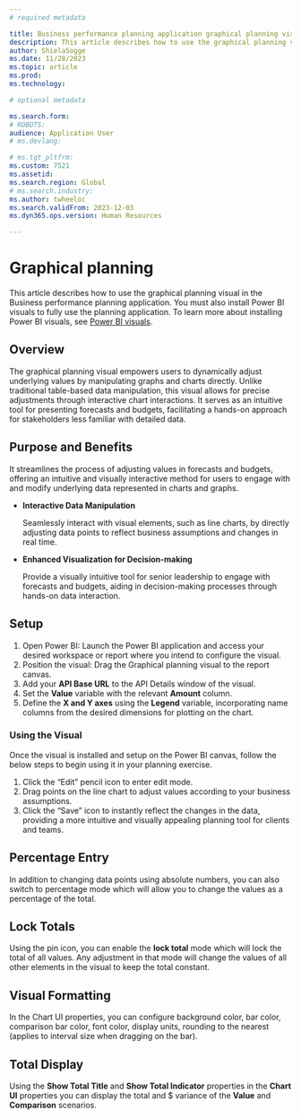 ```yaml
---
# required metadata

title: Business performance planning application graphical planning visual
description: This article describes how to use the graphical planning visual in the Business performance planning application
author: ShielaSogge
ms.date: 11/28/2023
ms.topic: article
ms.prod: 
ms.technology: 

# optional metadata

ms.search.form: 
# ROBOTS: 
audience: Application User
# ms.devlang: 

# ms.tgt_pltfrm: 
ms.custom: 7521
ms.assetid: 
ms.search.region: Global
# ms.search.industry: 
ms.author: twheeloc
ms.search.validFrom: 2023-12-03
ms.dyn365.ops.version: Human Resources

---
```

# Graphical planning
This article describes how to use the graphical planning visual in the Business performance planning application. You must also install Power BI visuals to fully use the planning application. To learn more about installing Power BI visuals, see [Power BI visuals](/power-bi/developer/visuals/).


## Overview

The graphical planning visual empowers users to dynamically adjust underlying values by manipulating graphs and charts directly. Unlike traditional table-based data manipulation, this visual allows for precise adjustments through interactive chart interactions. It serves as an intuitive tool for presenting forecasts and budgets, facilitating a hands-on approach for stakeholders less familiar with detailed data.

## Purpose and Benefits

It streamlines the process of adjusting values in forecasts and budgets, offering an intuitive and visually interactive method for users to engage with and modify underlying data represented in charts and graphs.

-   **Interactive Data Manipulation**

    Seamlessly interact with visual elements, such as line charts, by directly adjusting data points to reflect business assumptions and changes in real time.

-   **Enhanced Visualization for Decision-making**

    Provide a visually intuitive tool for senior leadership to engage with forecasts and budgets, aiding in decision-making processes through hands-on data interaction.

## Setup

1.  Open Power BI: Launch the Power BI application and access your desired workspace or report where you intend to configure the visual.
2.  Position the visual: Drag the Graphical planning visual to the report canvas.
3.  Add your **API Base URL** to the API Details window of the visual.
4.  Set the **Value** variable with the relevant **Amount** column.
5.  Define the **X and Y axes** using the **Legend** variable, incorporating name columns from the desired dimensions for plotting on the chart.

### Using the Visual

Once the visual is installed and setup on the Power BI canvas, follow the below steps to begin using it in your planning exercise.

1.  Click the “Edit” pencil icon to enter edit mode.
2.  Drag points on the line chart to adjust values according to your business assumptions.
3.  Click the “Save” icon to instantly reflect the changes in the data, providing a more intuitive and visually appealing planning tool for clients and teams.

## Percentage Entry

In addition to changing data points using absolute numbers, you can also switch to percentage mode which will allow you to change the values as a percentage of the total.

## Lock Totals

Using the pin icon, you can enable the **lock total** mode which will lock the total of all values. Any adjustment in that mode will change the values of all other elements in the visual to keep the total constant.

## Visual Formatting

In the Chart UI properties, you can configure background color, bar color, comparison bar color, font color, display units, rounding to the nearest (applies to interval size when dragging on the bar).

## Total Display

Using the **Show Total Title** and **Show Total Indicator** properties in the **Chart UI** properties you can display the total and \$ variance of the **Value** and **Comparison** scenarios.
